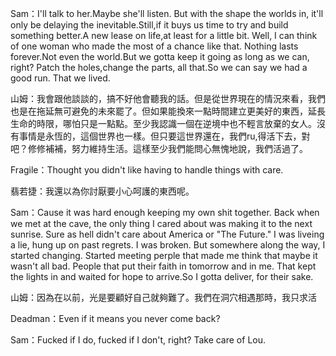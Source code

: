 Sam：I'll talk to her.Maybe she'll listen. But with the shape the worlds in, it'll only be delaying the inevitable.Still,if it buys us time to try and build something better.A new lease on life,at least for a little bit. Well, I can think of one woman who made the most of a chance like that. Nothing lasts forever.Not even the world.But we gotta keep it going as long as we can, right? Patch the holes,change the parts, all that.So we can say we had a good run. That we lived.

山姆：我會跟他談談的，搞不好他會聽我的話。但是從世界現在的情況來看，我們也是在拖延無可避免的未來罷了。但如果能換來一點時間建立更美好的東西，延長生命的時限，哪怕只是一點點。至少我認識一個在逆境中也不輕言放棄的女人。沒有事情是永恆的，這個世界也一樣。但只要這世界還在，我們ru,得活下去，對吧？修修補補，努力維持生活。這樣至少我們能問心無愧地說，我們活過了。

Fragile：Thought you didn't like having to handle things with care.

翡若捷：我還以為你討厭要小心呵護的東西呢。

Sam：Cause it was hard enough keeping my own shit together. Back when we met at the cave, the only thing I cared about was making it to the next sunrise. Sure as hell didn't care about America or "The Future." I was liveing a lie, hung up on past regrets. I was broken. But somewhere along the way, I started changing. Started meeting perple that made me think that maybe it wasn't all bad. People that put their faith in tomorrow and in me. That kept the lights in and waited for hope to arrive.So I gotta deliver, for their sake.

山姆：因為在以前，光是要顧好自己就夠難了。我們在洞穴相遇那時，我只求活

Deadman：Even if it means you never come back?

Sam：Fucked if I do, fucked if I don't, right? Take care of Lou.